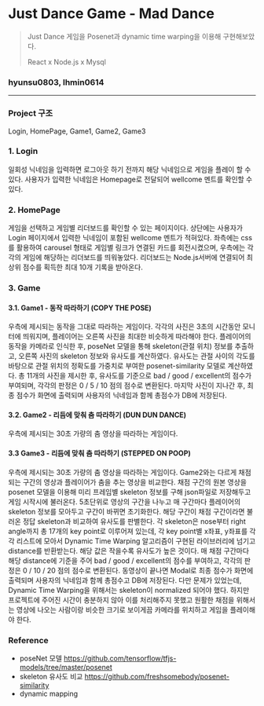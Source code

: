 # Just Dance Game - Mad Dance
> Just Dance 게임을 Posenet과 dynamic time warping을 이용해 구현해보았다.
>
> React x Node.js x Mysql 

### hyunsu0803, lhmin0614


------------------

### Project 구조
Login, HomePage, Game1, Game2, Game3

### 1. Login
일회성 닉네임을 입력하면 로그아웃 하기 전까지 해당 닉네임으로 게임을 플레이 할 수 있다. 
사용자가 입력한 닉네임은 Homepage로 전달되어 wellcome 멘트를 확인할 수 있다.

### 2. HomePage
게임을 선택하고 게임별 리더보드를 확인할 수 있는 페이지이다.
상단에는 사용자가 Login 페이지에서 입력한 닉네임이 포함된 wellcome 멘트가 적혀있다.
좌측에는 css를 활용하여 carousel 형태로 게임별 링크가 연결된 카드를 회전시켰으며, 우측에는 각각의 게임에 해당하는 리더보드를 띄워놓았다.
리더보드는 Node.js서버에 연결되어 최상위 점수를 획득한 최대 10개 기록을 받아온다.

### 3. Game
#### 3.1. Game1 - 동작 따라하기 (COPY THE POSE)
우측에 제시되는 동작을 그대로 따라하는 게임이다.
각각의 사진은 3초의 시간동안 모니터에 띄워지며, 플레이어는 오른쪽 사진을 최대한 비슷하게 따라해야 한다. 플레이어의 동작을 카메라로 인식한 후,  poseNet 모델을 통해 skeleton(관절 위치) 정보를 추출하고, 오른쪽 사진의 skeleton 정보와 유사도를 계산하였다. 유사도는 관절 사이의 각도를 바탕으로 관절 위치의 정확도를 가중치로 부여한 posenet-similarity 모델로 계산하였다.
총 11개의 사진을 제시한 후, 유사도를 기준으로 bad / good / excellent의 점수가 부여되며, 각각의 판정은 0 / 5 / 10 점의 점수로 변환된다. 마지막 사진이 지나간 후, 최종 점수가 화면에 출력되며 사용자의 닉네임과 함께 총점수가 DB에 저장된다.

#### 3.2. Game2 - 리듬에 맞춰 춤 따라하기 (DUN DUN DANCE)
우측에 제시되는 30초 가량의 춤 영상을 따라하는 게임이다. 

#### 3.3 Game3  - 리듬에 맞춰 춤 따라하기 (STEPPED ON POOP)
우측에 제시되는 30초 가량의 춤 영상을 따라하는 게임이다. Game2와는 다르게 채점되는 구간의 영상과 플레이어가 춤을 추는 영상을 비교한다. 채점 구간의 원본 영상을 posenet 모델을 이용해 미리 프레임별 skeleton 정보를 구해 json파일로 저장해두고 게임 시작시에 불러온다. 5초단위로 영상의 구간을 나누고 매 구간마다 플레이어의 skeleton 정보를 모아두고 구간이 바뀌면 초기화한다. 해당 구간이 채점 구간이라면 불러온 정답 skeleton과 비교하여 유사도를 판별한다. 각 skeleton은 nose부터 right angle까지 총 17개의 key point로 이루어져 있는데, 각 key point별 x좌표, y좌표를 각각 리스트에 모아서 Dynamic Time Warping 알고리즘이 구현된 라이브러리에 넘기고 distance를 반환받는다. 해당 값은 작을수록 유사도가 높은 것이다. 매 채점 구간마다 해당 distance에 기준을 주어 bad / good / excellent의 점수를 부여하고, 각각의 판정은 0 / 10 / 20 점의 점수로 변환된다. 동영상이 끝나면 Modal로 최종 점수가 화면에 출력되며 사용자의 닉네임과 함께 총점수고 DB에 저장된다. 다만 문제가 있었는데, Dynamic Time Warping을 위해서는 skeleton이 normalized 되어야 했다. 하지만 프로젝트에 주어진 시간이 충분하지 않아 이를 처리해주지 못했고 원활한 채점을 위해서는 영상에 나오는 사람이랑 비슷한 크기로 보이게끔 카메라를 위치하고 게임을 플레이해야 한다.

### Reference
- poseNet 모델
https://github.com/tensorflow/tfjs-models/tree/master/posenet
- skeleton 유사도 비교
https://github.com/freshsomebody/posenet-similarity
- dynamic mapping

